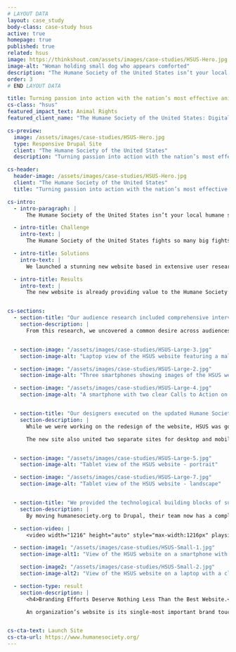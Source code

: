 ```yaml
---
# LAYOUT DATA
layout: case_study
body-class: case-study hsus
active: true
homepage: true
published: true
related: hsus
image: https://thinkshout.com/assets/images/case-studies/HSUS-Hero.jpg
image-alt: "Woman holding small dog who appears comforted"
description: "The Humane Society of the United States isn’t your local humane society or pet adoption center. Their mission is to end all forms of animal cruelty. From puppy mills to animal testing, and from trophy hunting to horse slaughter, they take on powerful forces like multibillion dollar industries and systemic governmental policies to bring about a more humane society for us all."
order: 3
# END LAYOUT DATA

title: Turning passion into action with the nation’s most effective animal protection organization.
cs-class: "hsus"
featured_impact_text: Animal Rights
featured_client_name: "The Humane Society of the United States: Digital Advocacy & User Journeys"

cs-preview:
  image: /assets/images/case-studies/HSUS-Hero.jpg
  type: Responsive Drupal Site
  client: "The Humane Society of the United States"
  description: "Turning passion into action with the nation’s most effective animal protection organization."

cs-header:
  header-image: /assets/images/case-studies/HSUS-Hero.jpg
  client: "The Humane Society of the United States"
  title: "Turning passion into action with the nation’s most effective animal protection organization."

cs-intro:
  - intro-paragraph: |
      The Humane Society of the United States isn’t your local humane society or pet adoption center. Their mission is to end all forms of animal cruelty. From puppy mills to animal testing, and from trophy hunting to horse slaughter, they take on powerful forces like multibillion dollar industries and systemic governmental policies to bring about a more humane society for us all.

  - intro-title: Challenge
    intro-text: |
      The Humane Society of the United States fights so many big fights spanning across issue areas and all 50 states. With such important but complex work, people were struggling to connect with the mission, and the website was suffering from content overload.

  - intro-title: Solutions
    intro-text: |
      We launched a stunning new website based in extensive user research that brought their new brand direction to life, streamlined and focused the content, and gave the Humane Society their first truly custom site complete with features and functionality tailored to meet their big goals.

  - intro-title: Results
    intro-text: |
      The new website is already providing value to the Humane Society’s rebranding efforts. As the organization’s single-most important brand touchpoint, it is clear that visitors are better understanding the mission, engaging with their work at a new level, and looking more into how to get involved.


cs-sections:
  - section-title: "Our audience research included comprehensive interviews and surveys of thousands of stakeholders — internal and external, current and lapsed."
    section-description: |
      From this research, we uncovered a common desire across audiences to be invited into the larger story of the Humane Society of the United States (HSUS). People wanted a richer understanding of their daily work and the impact of that work. But they weren’t finding the stories they wanted; they were buried amid outdated or unrelated content. To address this, we capitalized on the organization’s decision to emphasize their “big fights.” We outlined a strategy that brought every site visit to within a single click of action, so that no matter whether a visitor came from search, email, or banner ad, they would have an immediate way to understand the work of HSUS, and join the fight to end animal cruelty.


  - section-image: "/assets/images/case-studies/HSUS-Large-3.jpg"
    section-image-alt: "Laptop view of the HSUS website featuring a malnurished horse in a pen"

  - section-image: "/assets/images/case-studies/HSUS-Large-2.jpg"
    section-image-alt: "Three smartphones showing images of the HSUS website"

  - section-image: "/assets/images/case-studies/HSUS-Large-4.jpg"
    section-image-alt: "A smartphone with two clear Calls to Action on the HSUS website"


  - section-title: "Our designers executed on the updated Humane Society of the United States brand — and did it mobile-first."
    section-description: |
      While we were working on the redesign of the website, HSUS was going through a comprehensive rebranding that required a bold new design. We introduced powerful visual storytelling tools from videos and photos to strategic uses of typography and color.

      The new site also united two separate sites for desktop and mobile as one fully-responsive site. The old mobile site was outdated in mobile-first technology, and caused problems with site maintenance and performance reporting. Content on the new humanesociety.org was designed for mobile interaction from the ground up. We focused on defining clear goals for every interface, and designing user experiences that encouraged and fostered deeper user engagement into and across the site.


  - section-image: "/assets/images/case-studies/HSUS-Large-5.jpg"
    section-image-alt: "Tablet view of the HSUS website - portrait"

  - section-image: "/assets/images/case-studies/HSUS-Large-7.jpg"
    section-image-alt: "Tablet view of the HSUS website - landscape"


  - section-title: "We provided the technological building blocks of success, from better back-end controls to innovative front-end features."
    section-description: |
      By moving humanesociety.org to Drupal, their team now has a completely custom website for the first time in recent memory, with features and controls that allow them to make visiting the new website a totally on-brand, unique, and compelling experience. For example, in order to showcase their Big Fights in a meaningful way, we implemented cinemagraphs on those key pages — animated images that bring the animal to life right in front of your eyes. We also built exciting new popup functionality that slides in to the user’s view and then repeats further down the page, all completely customizable on a page-by-page basis.

  - section-video: |
      <video width="1216" height="auto" style="max-width:1216px" playsinline autoplay loop muted markdown="0"><source src="/assets/images/case-studies/HSUS-puppy-mills.mp4" type="video/mp4" markdown="0"></video>

  - section-image1: "/assets/images/case-studies/HSUS-Small-1.jpg"
    section-image-alt1: "View of the HSUS website on a smartphone with a clear call to action"

    section-image2: "/assets/images/case-studies/HSUS-Small-2.jpg"
    section-image-alt2: "View of the HSUS website on a laptop with a clear call to action"

  - section-type: result
    section-description: |
      <h4>Branding Efforts Deserve Nothing Less Than the Best Website.</h4>

      An organization’s website is its single-most important brand touchpoint. When a brand is refreshed or redesigned, a website can make or break the realization of that new brand. We are committed to aligning every website strategy to our clients’ brand strategy. For HSUS, we figured out how to take a beautiful brand concept and design a cohesive digital execution. In strategy and technical functionality, we identified and built the structures needed for that brand to thrive. In these critical first months, the brand has been received with great excitement. We know that will only continue to increase as it is adopted by more established and new audiences.


cs-cta-text: Launch Site
cs-cta-url: https://www.humanesociety.org/
---
```

